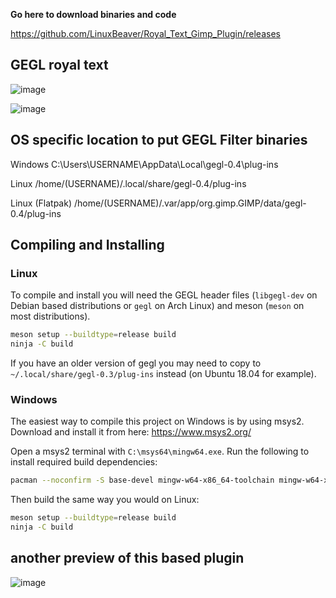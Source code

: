 **Go here to download binaries and code**

https://github.com/LinuxBeaver/Royal_Text_Gimp_Plugin/releases

## GEGL royal text

![image](https://github.com/LinuxBeaver/Royal_Text_Gimp_Plugin/assets/78667207/e398f9b4-c4a6-4062-90cd-11a09fa49991)

![image](https://github.com/LinuxBeaver/Royal_Text_Gimp_Plugin/assets/78667207/f2be1d99-325c-4001-b03c-8676d4f2b9c6)



## OS specific location to put GEGL Filter binaries 

Windows
C:\Users\USERNAME\AppData\Local\gegl-0.4\plug-ins
 
 Linux 
 /home/(USERNAME)/.local/share/gegl-0.4/plug-ins
 
 Linux (Flatpak)
 /home/(USERNAME)/.var/app/org.gimp.GIMP/data/gegl-0.4/plug-ins



## Compiling and Installing

### Linux

To compile and install you will need the GEGL header files (`libgegl-dev` on
Debian based distributions or `gegl` on Arch Linux) and meson (`meson` on
most distributions).

```bash
meson setup --buildtype=release build
ninja -C build

```

If you have an older version of gegl you may need to copy to `~/.local/share/gegl-0.3/plug-ins`
instead (on Ubuntu 18.04 for example).



### Windows

The easiest way to compile this project on Windows is by using msys2.  Download
and install it from here: https://www.msys2.org/

Open a msys2 terminal with `C:\msys64\mingw64.exe`.  Run the following to
install required build dependencies:

```bash
pacman --noconfirm -S base-devel mingw-w64-x86_64-toolchain mingw-w64-x86_64-meson mingw-w64-x86_64-gegl
```

Then build the same way you would on Linux:

```bash
meson setup --buildtype=release build
ninja -C build
```
## another preview of this based plugin

![image](https://github.com/LinuxBeaver/Royal_Text_Gimp_Plugin/assets/78667207/4f159808-5b82-40ef-bf09-7fa6c7247056)



